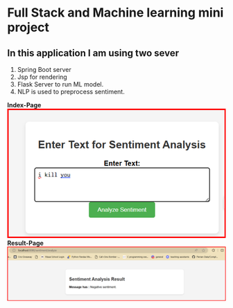 # Full Stack and Machine learning mini project

## In this application I am using two sever
1. Spring Boot server
2. Jsp for rendering
3. Flask Server to run ML model.
4. NLP is used to preprocess sentiment.

__Index-Page__
<br/>
![index-page](./files/index-page.png)
<br/>
__Result-Page__
![result-page](./files/result-page.png)

